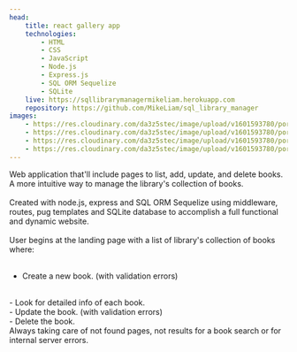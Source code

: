 ```yaml
---
head:
    title: react gallery app
    technologies: 
        - HTML
        - CSS
        - JavaScript
        - Node.js
        - Express.js
        - SQL ORM Sequelize
        - SQLite
    live: https://sqllibrarymanagermikeliam.herokuapp.com
    repository: https://github.com/MikeLiam/sql_library_manager
images:
    - https://res.cloudinary.com/da3z5stec/image/upload/v1601593780/portflio-nuxt/sql_library_manager_landscape_01_gm771n.png
    - https://res.cloudinary.com/da3z5stec/image/upload/v1601593780/portflio-nuxt/sql_library_manager_landscape_02_ygrhfs.png
    - https://res.cloudinary.com/da3z5stec/image/upload/v1601593780/portflio-nuxt/sql_library_manager_landscape_03_lpymwz.png
    - https://res.cloudinary.com/da3z5stec/image/upload/v1601593780/portflio-nuxt/sql_library_manager_landscape_04_e9fihy.png
---
```

Web application that'll include pages to list, add, update, and delete books. A more intuitive way to manage the library's collection of books.  
<br/>
Created with node.js, express and SQL ORM Sequelize using middleware, routes, pug templates and SQLite database to accomplish a full functional and dynamic website.  
<br/>
User begins at the landing page with a list of library's collection of books where:  
<br/>
- Create a new book. (with validation errors)  
<br/>
- Look for detailed info of each book.  
<br/>
- Update the book. (with validation errors)
<br/>
- Delete the book.  
<br/>
Always taking care of not found pages, not results for a book search or for internal server errors.
